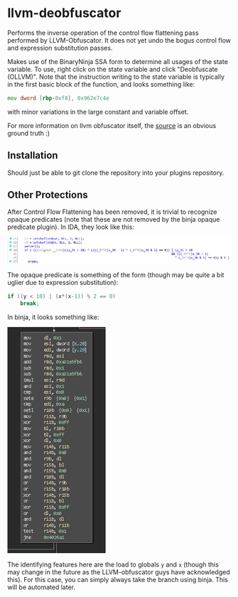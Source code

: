 llvm-deobfuscator
=================

Performs the inverse operation of the control flow flattening pass performed by
LLVM-Obfuscator. It does not yet undo the bogus control flow and expression
substitution passes.

Makes use of the BinaryNinja SSA form to determine all usages of the state variable. To
use, right click on the state variable and click "Deobfuscate (OLLVM)".  Note that the
instruction writing to the state variable is typically in the first basic block of the
function, and looks something like:

```asm
mov dword [rbp-0xf8], 0x962e7c4e
```

with minor variations in the large constant and variable offset.

For more information on llvm obfuscator itself, the [source][llvm-obfuscator] is an
obvious ground truth :)

## Installation

Should just be able to git clone the repository into your plugins repository.

## Other Protections

After Control Flow Flattening has been removed, it is trivial to recognize opaque
predicates (note that these are not removed by the binja opaque predicate plugin). In IDA,
they look like this:

![](IDA-bcf.png)

The opaque predicate is something of the form (though may be quite a bit uglier due to
expression substitution):

```c
if ((y < 10) | (x*(x-1)) % 2 == 0)
	break;
```

In binja, it looks something like:

![](BN-bcf.png)

The identifying features here are the load to globals `y` and `x` (though this may change
in the future as the LLVM-obfuscator guys have acknowledged this). For this case, you can
simply always take the branch using binja. This will be automated later.

[llvm-obfuscator]: https://github.com/obfuscator-llvm/obfuscator/tree/llvm-4.0/lib/Transforms/Obfuscation
